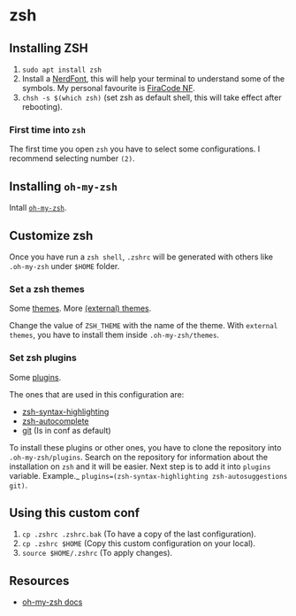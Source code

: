 # zsh

## Installing ZSH

1. `sudo apt install zsh`
2. Install a [NerdFont](https://www.nerdfonts.com/), this will help your terminal to understand some of the symbols. My personal favourite is [FiraCode NF](https://github.com/ryanoasis/nerd-fonts/releases/download/v3.0.0/FiraCode.zip).
3. `chsh -s $(which zsh)` (set zsh as default shell, this will take effect after rebooting).

### First time into `zsh`

The first time you open `zsh` you have to select some configurations. I recommend selecting number `(2)`.

## Installing `oh-my-zsh`

Intall [`oh-my-zsh`](https://ohmyz.sh/#install).

## Customize zsh

Once you have run a `zsh shell`, `.zshrc` will be generated with others like `.oh-my-zsh` under `$HOME` folder.

### Set a zsh themes

Some [themes](https://github.com/ohmyzsh/ohmyzsh/wiki/Themes). More [(external) themes](https://github.com/ohmyzsh/ohmyzsh/wiki/External-themes).

Change the value of `ZSH_THEME` with the name of the theme. With `external themes`, you have to install them inside `.oh-my-zsh/themes`.

### Set zsh plugins

Some [plugins](https://github.com/ohmyzsh/ohmyzsh/wiki/Plugins).

The ones that are used in this configuration are:

- [zsh-syntax-highlighting](https://github.com/zsh-users/zsh-syntax-highlighting/blob/master/INSTALL.md#oh-my-zsh)
- [zsh-autocomplete](https://github.com/marlonrichert/zsh-autocomplete)
- [git](https://github.com/ohmyzsh/ohmyzsh/tree/master/plugins/git) (Is in conf as default)

To install these plugins or other ones, you have to clone the repository into `.oh-my-zsh/plugins`. Search on the repository for information about the installation on `zsh` and it will be easier. Next step is to add it into `plugins` variable. Example._ `plugins=(zsh-syntax-highlighting zsh-autosuggestions git)`.

## Using this custom conf

1. `cp .zshrc .zshrc.bak` (To have a copy of the last configuration).
2. `cp .zshrc $HOME` (Copy this custom configuration on your local).
3. `source $HOME/.zshrc` (To apply changes).

## Resources

- [oh-my-zsh docs](https://ohmyz.sh/)
